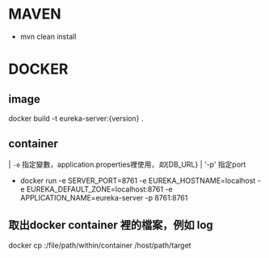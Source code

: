 # MAVEN
* mvn clean install
# DOCKER
## image
docker build -t eureka-server:{version} .
## container
| `-e` 指定變數，application.properties裡使用${}，如${DB_URL}
| '-p' 指定port

* docker run -e SERVER_PORT=8761 -e EUREKA_HOSTNAME=localhost -e EUREKA_DEFAULT_ZONE=localhost:8761 -e APPLICATION_NAME=eureka-server -p 8761:8761
## 取出docker container 裡的檔案，例如 log
docker cp :/file/path/within/container /host/path/target
